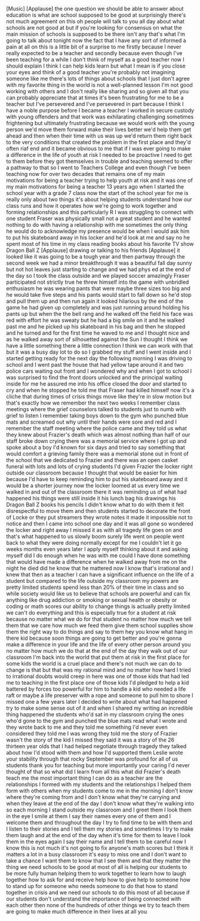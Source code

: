 
[Music]
[Applause]
the one question we should be able to
answer about education is what are
school supposed to be good at
surprisingly there&#39;s not much agreement
on this oh people will talk to you all
day about what schools are not good at
but if you&#39;re looking for consensus on
what the main mission of schools is
supposed to be there isn&#39;t any that&#39;s
what I&#39;m going to talk about tonight now
the fact that I have any sort of
informed a pain at all on this is a
little bit of a surprise to me
firstly because I never really expected
to be a teacher and secondly because
even though I&#39;ve been teaching for a
while I don&#39;t think of myself as a good
teacher now I should explain I think I
can help kids learn but what I mean is
if you close your eyes and think of a
good teacher you&#39;re probably not
imagining someone like me there&#39;s lots
of things about schools that I just
don&#39;t agree with my favorite thing in
the world is not a well-planned lesson
I&#39;m not good working with others and I
don&#39;t really like sharing and so given
all that you can probably appreciate
that at times it&#39;s been frustrating for
me to be a teacher but I&#39;ve persevered
and I&#39;ve persevered in part because I
think I have a noble purpose before I
became a teacher I worked in secure
custody with young offenders and that
work was exhilarating challenging
sometimes frightening but ultimately
frustrating because we would work with
the young person we&#39;d move them forward
make their lives better we&#39;d help them
get ahead and then when their time with
us was up we&#39;d return them right back to
the very conditions that created the
problem in the first place and they&#39;d
often riaf end and it became obvious to
me that if I was ever going to make a
difference in the life of youth at risk
I needed to be proactive I need to get
to them before they got themselves in
trouble and teaching seemed to offer a
pathway to that so I went to Teachers
College and even though I&#39;ve been
teaching now for over two decades that
remains one of my main motivations for
being a teacher trying to help youth at
risk and it was one of my main
motivations for being a teacher 13 years
ago when I started the school year with
a grade 7 class now the start of the
school year for me is really only about
two things it&#39;s about helping students
understand how our class runs and how it
operates how we&#39;re going to work
together and forming relationships and
this particularly R I was struggling to
connect with one student Fraser was
physically small not a great student and
he wanted nothing to do with having a
relationship with me sometimes the only
thing he would do to acknowledge my
presence
would be when I would ask him to put his
skateboard away in his locker and he&#39;d
look at me and say no he spent most of
his time in my class reading books about
his favorite TV show Dragon Ball Z
[Applause]
drawing or talking to his friends
[Applause]
it looked like it was going to be a
tough year and then partway through the
second week we had a minor breakthrough
it was a beautiful fall day sunny but
not hot leaves just starting to change
and we had phys ed at the end of the day
so I took the class outside and we
played soccer amazingly Fraser
participated not strictly true he threw
himself into the game with unbridled
enthusiasm he was wearing pants that
were maybe three sizes too big and he
would take five steps and his pants
would start to fall down so he&#39;d stop
and pull them up and then run again it
looked hilarious by the end of the game
he had given up completely and was just
running around holding his pants up but
when the the bell rang and he walked off
the field his face was red with effort
he was sweaty but he had a big smile on
it and he walked past me and he picked
up his skateboard in his bag and then he
stopped and he turned and for the first
time he waved to me and I thought nice
and as he walked away sort of
silhouetted against the Sun I thought I
think we have a little something there a
little connection I think we can work
with that
but it was a busy day lot to do so I
grabbed my stuff and I went inside and I
started getting ready for the next day
the following morning I was driving to
school and I went past the house that
had yellow tape around it and two police
cars waiting out front
and I wondered why and when I got to
school I was surprised to find the front
doors unlocked and the principal waiting
inside for me he assured me into his
office closed the door and started to
cry and when he stopped he told me that
Fraser had killed himself
now it&#39;s a cliche that during times of
crisis things move like they&#39;re in slow
motion but that&#39;s exactly how we
remember the next two weeks I remember
class meetings where the grief
counselors talked to students just to
numb with grief to listen I remember
taking boys down to the gym who punched
blue mats and screamed out why until
their hands were sore and red and I
remember the staff meeting where the
police came and they told us what they
knew about Frazier&#39;s death which was
almost nothing than half of our staff
broke down crying there was a memorial
service where I got up and spoke about a
boy I&#39;d known for six days and tried to
say something that would comfort a
grieving family there was a memorial
stone out in front of the school that we
dedicated to Frazier and there was an
open casket funeral with lots and lots
of crying students I&#39;d given Frazier the
locker right outside our classroom
because I thought that would be easier
for him because I&#39;d have to keep
reminding him to put his skateboard away
and it would be a shorter journey now
the locker loomed at us every time we
walked in and out of the classroom there
it was reminding us of what had happened
his things were still inside it his
lunch bag his drawings his Dragon Ball Z
books his pencils I didn&#39;t know what to
do with them
it felt disrespectful to move them and
then students started to decorate the
front of Locke or they put streamers
they wrote notes it made it impossible
not to notice and then I came into
school one day and it was all gone so
wondered
the locker and right away I missed it as
with all tragedy life goes on and that&#39;s
what happened to us
slowly boom surely life went on people
went back to what they were doing
normally except for me
I couldn&#39;t let it go weeks months even
years later I apply myself thinking
about it and asking myself did I do
enough when he was with me could I have
done something that would have made a
difference when he walked away from me
on the night he died did he know that he
mattered now I know that&#39;s irrational
and I knew that then as a teacher I can
have a significant influence on the life
of a student but compared to the life
outside my classroom my powers are
pretty limited students spend less than
20% of their time in class and so while
society would like us to believe that
schools are powerful and can fix
anything like drug addiction or smoking
or sexual health or obesity or coding or
math scores our ability to change things
is actually pretty limited we can&#39;t do
everything and this is especially true
for a student at risk because no matter
what we do for that student no matter
how much we tell them that we care how
much we feed them give them school
supplies show them the right way to do
things and say to them hey you know what
hang in there kid because soon things
are going to get better and you&#39;re gonna
make a difference in your life and the
life of every other person around you no
matter how much we do that at the end of
the day they walk out of our classroom
I&#39;m back into the world that put them at
risk in the first place for some kids
the world is a cruel place and there&#39;s
not much we can do to change
is that but that was my rational mind
and no matter how hard I tried to
irrational doubts would creep in here
was one of those kids that had led me to
teaching in the first place one of those
kids I&#39;d pledged to help a kid battered
by forces too powerful for him to handle
a kid who needed a life raft or maybe a
life preserver with a rope and someone
to pull him to shore I missed one a few
years later I decided to write about
what had happened try to make some sense
out of it and when I shared my writing
an incredible thing happened the
students who&#39;d sat in my classroom
crying the ones who&#39;d gone to the gym
and punched the blue mats read what I
wrote and they wrote back to me and they
told me something I&#39;d never even
considered they told me I was wrong they
told me the story of Frazier wasn&#39;t the
story of the kid I missed they said it
was a story of the 26 thirteen year olds
that I had helped negotiate through
tragedy they talked about how I&#39;d stood
with them and how I&#39;d supported them
Leslie wrote your stability through that
rocky September was profound for all of
us students thank you for teaching but
more importantly your caring I&#39;d never
thought of that so what did I learn from
all this
what did Frazier&#39;s death teach me the
most important thing I can do as a
teacher are the relationships I formed
with my students and the relationships I
helped them form with others when my
students come to me in the morning I
don&#39;t know where they&#39;re coming from and
I don&#39;t know what they&#39;re carrying and
when they leave at the end of the day I
don&#39;t know what they&#39;re walking into
so each morning I stand outside my
classroom and I greet them I look them
in the eye I smile at them I say their
names every one of them and I welcome
them and throughout the day I try to
find time to be with them and I listen
to their stories and I tell them my
stories and sometimes I try to make them
laugh and at the end of the day when
it&#39;s time for them to leave I look them
in the eyes again I say their name and I
tell them to be careful now I know this
is not much it&#39;s not going to fix
anyone&#39;s math scores but I think it
matters a lot in a busy classroom it&#39;s
easy to miss one and I don&#39;t want to
take a chance I want them to know that I
see them and that they matter the thing
we need schools to be good at most of
all is helping our students to be more
fully human helping them to work
together to learn how to laugh together
how to ask for and receive help how to
give help to someone how to stand up for
someone who needs someone to do that how
to stand together in crisis and we need
our schools to do this most of all
because if our students don&#39;t understand
the importance of being connected with
each other then none of the hundreds of
other things we try to teach them are
going to make much difference in their
lives at all
you

